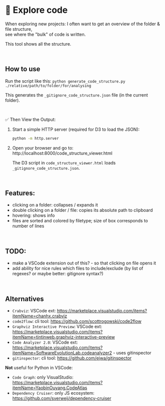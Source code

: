 # 🧭 Explore code

When exploring new projects: I often want to get an overview of the folder & file structure,  
see where the "bulk" of code is written.

This tool shows all the structure.


<br />

## How to use

Run the script like this:
`python generate_code_structure.py ./relative/path/to/folder/for/analysing`

This generates the `_gitignore_code_structure.json` file (in the current folder).


<br />

✅ Then View the Output:

1. Start a simple HTTP server (required for D3 to load the JSON):

    ```bash
    python -m http.server
    ```

2. Open your browser and go to:
    http://localhost:8000/code_structure_viewer.html

    The D3 script in `code_structure_viewer.html` loads `_gitignore_code_structure.json`.



<br />

## Features:

- clicking on a folder: collapses / expands it
- double clicking on a folder / file: copies its absolute path to clipboard
- hovering: shows info
- files are sorted and colored by filetype; size of box corresponds to number of lines


<br />

## TODO:

- make a VSCode extension out of this? - so that clicking on file opens it
- add ability for nice rules which files to include/exclude (by list of regexes? or maybe better: gitignore syntax?)


<br />

## Alternatives

- `Crabviz`: VSCode ext: https://marketplace.visualstudio.com/items?itemName=chanhx.crabviz
- `code2flow`: cli tool: https://github.com/scottrogowski/code2flow
- `Graphviz Interactive Preview`: VSCode ext: https://marketplace.visualstudio.com/items?itemName=tintinweb.graphviz-interactive-preview
- `Code Analyzer 2.0`: VSCode ext: https://marketplace.visualstudio.com/items?itemName=SoftwareEvolutionLab.codeanalyzer2 - uses gitinspector
- `gitinspector`: cli tool: https://github.com/ejwa/gitinspector

**Not** useful for Python in VSCode:
- `Code Graph`: only VisualStudio: https://marketplace.visualstudio.com/items?itemName=YaobinOuyang.CodeAtlas
- `Dependency Cruiser`: only JS ecosystem: https://github.com/sverweij/dependency-cruiser

